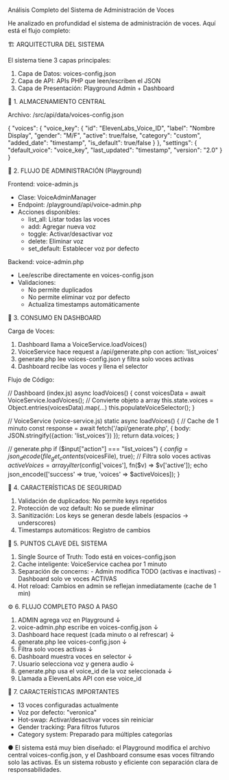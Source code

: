 Análisis Completo del Sistema de Administración de Voces

  He analizado en profundidad el sistema de administración de voces. Aquí
  está el flujo completo:

  🏗️ ARQUITECTURA DEL SISTEMA

  El sistema tiene 3 capas principales:

  1. Capa de Datos: voices-config.json
  2. Capa de API: APIs PHP que leen/escriben el JSON
  3. Capa de Presentación: Playground Admin + Dashboard

  📁 1. ALMACENAMIENTO CENTRAL

  Archivo: /src/api/data/voices-config.json

  {
      "voices": {
          "voice_key": {
              "id": "ElevenLabs_Voice_ID",
              "label": "Nombre Display",
              "gender": "M/F",
              "active": true/false,
              "category": "custom",
              "added_date": "timestamp",
              "is_default": true/false
          }
      },
      "settings": {
          "default_voice": "voice_key",
          "last_updated": "timestamp",
          "version": "2.0"
      }
  }

  🔄 2. FLUJO DE ADMINISTRACIÓN (Playground)

  Frontend: voice-admin.js

  - Clase: VoiceAdminManager
  - Endpoint: /playground/api/voice-admin.php
  - Acciones disponibles:
    - list_all: Listar todas las voces
    - add: Agregar nueva voz
    - toggle: Activar/desactivar voz
    - delete: Eliminar voz
    - set_default: Establecer voz por defecto

  Backend: voice-admin.php

  - Lee/escribe directamente en voices-config.json
  - Validaciones:
    - No permite duplicados
    - No permite eliminar voz por defecto
    - Actualiza timestamps automáticamente

  🎤 3. CONSUMO EN DASHBOARD

  Carga de Voces:

  1. Dashboard llama a VoiceService.loadVoices()
  2. VoiceService hace request a /api/generate.php con action: 'list_voices'
  3. generate.php lee voices-config.json y filtra solo voces activas
  4. Dashboard recibe las voces y llena el selector

  Flujo de Código:

  // Dashboard (index.js)
  async loadVoices() {
      const voicesData = await VoiceService.loadVoices();
      // Convierte objeto a array
      this.state.voices = Object.entries(voicesData).map(...)
      this.populateVoiceSelector();
  }

  // VoiceService (voice-service.js)
  static async loadVoices() {
      // Cache de 1 minuto
      const response = await fetch('/api/generate.php', {
          body: JSON.stringify({action: 'list_voices'})
      });
      return data.voices;
  }

  // generate.php
  if ($input["action"] === "list_voices") {
      $config = json_decode(file_get_contents($voicesFile), true);
      // Filtra solo voces activas
      $activeVoices = array_filter($config['voices'], fn($v) =>
  $v['active']);
      echo json_encode(['success' => true, 'voices' => $activeVoices]);
  }

  🔐 4. CARACTERÍSTICAS DE SEGURIDAD

  1. Validación de duplicados: No permite keys repetidos
  2. Protección de voz default: No se puede eliminar
  3. Sanitización: Los keys se generan desde labels (espacios → underscores)
  4. Timestamps automáticos: Registro de cambios

  🎯 5. PUNTOS CLAVE DEL SISTEMA

  1. Single Source of Truth: Todo está en voices-config.json
  2. Cache inteligente: VoiceService cachea por 1 minuto
  3. Separación de concerns:
    - Admin modifica TODO (activas e inactivas)
    - Dashboard solo ve voces ACTIVAS
  4. Hot reload: Cambios en admin se reflejan inmediatamente (cache de 1
  min)

  ⚙️ 6. FLUJO COMPLETO PASO A PASO

  1. ADMIN agrega voz en Playground
     ↓
  2. voice-admin.php escribe en voices-config.json
     ↓
  3. Dashboard hace request (cada minuto o al refrescar)
     ↓
  4. generate.php lee voices-config.json
     ↓
  5. Filtra solo voces activas
     ↓
  6. Dashboard muestra voces en selector
     ↓
  7. Usuario selecciona voz y genera audio
     ↓
  8. generate.php usa el voice_id de la voz seleccionada
     ↓
  9. Llamada a ElevenLabs API con ese voice_id

  🚀 7. CARACTERÍSTICAS IMPORTANTES

  - 13 voces configuradas actualmente
  - Voz por defecto: "veronica"
  - Hot-swap: Activar/desactivar voces sin reiniciar
  - Gender tracking: Para filtros futuros
  - Category system: Preparado para múltiples categorías

● El sistema está muy bien diseñado: el Playground modifica el archivo
  central voices-config.json, y el Dashboard consume esas voces filtrando
  solo las activas. Es un sistema robusto y eficiente con separación clara
  de responsabilidades.